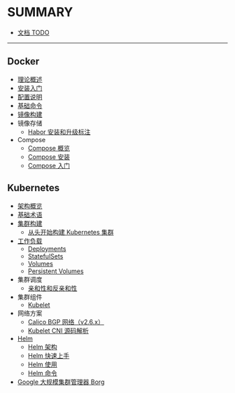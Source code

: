 # SUMMARY

* [文档 TODO](todo.md)

---

## Docker

* [理论概述](moby/chapter1.md)
* [安装入门](moby/chapter2.md)
* [配置说明](moby/chapter3.md)
* [基础命令](moby/chapter4.md)
* [镜像构建](moby/chapter5.md)
* 镜像存储
    * [Habor 安装和升级标注](moby/harbor.md)
* Compose
    * [Compose 概览](moby/docker-compose-overview.md)
    * [Compose 安装](moby/docker-compose-install.md)
    * [Compose 入门](moby/docker-compose-getting-started.md)

## Kubernetes

* [架构概览](k8s/arch.md)
* [基础术语](k8s/concepts.md)
* [集群构建](k8s/install.md)
    * [从头开始构建 Kubernetes 集群](k8s/install-manual.md)
* [工作负载](k8s/workload.md)
    * [Deployments](k8s/concepts-deployments.md)
    * [StatefulSets](k8s/concepts-statefulsets.md)
    * [Volumes](k8s/concepts-volumes.md)
    * [Persistent Volumes](k8s/concepts-pv.md)
* 集群调度
    * [亲和性和反亲和性](k8s/assigning-pods-to-nodes.md)
* 集群组件
    * [Kubelet](k8s/kubelet.md)
* 网络方案
    * [Calico BGP 网络（v2.6.x）](k8s/calico.md)
    * [Kubelet CNI 源码解析](k8s/src-kubelet-cni.md)
* [Helm](k8s/helm.md)
    * [Helm 架构](k8s/helm-arch.md)
    * [Helm 快速上手](k8s/helm-quickstart.md)
    * [Helm 使用](k8s/helm-using.md)
    * [Helm 命令](k8s/helm-command.md)
* [Google 大规模集群管理器 Borg](k8s/borg.md)
